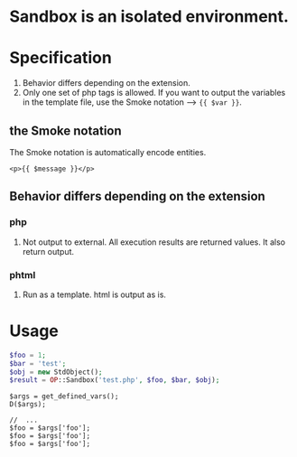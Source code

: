 Sandbox is an isolated environment.
===

# Specification

 1. Behavior differs depending on the extension.
 1. Only one set of php tags is allowed.
    If you want to output the variables in the template file, use the Smoke notation --> `{{ $var }}`.

## the Smoke notation

  The Smoke notation is automatically encode entities.

```phtml
<p>{{ $message }}</p>
```

## Behavior differs depending on the extension

### php

 1. Not output to external. 
    All execution results are returned values. 
    It also return output.

### phtml

 1. Run as a template.
    html is output as is.

# Usage

```php
$foo = 1;
$bar = 'test';
$obj = new StdObject();
$result = OP::Sandbox('test.php', $foo, $bar, $obj);
```

```test.php
$args = get_defined_vars();
D($args);

//	...
$foo = $args['foo'];
$foo = $args['foo'];
$foo = $args['foo'];
```
